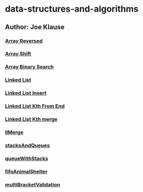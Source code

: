 # data-structures-and-algorithms
## Author: Joe Klause

### [Array Reversed](challenges/arrayReverse/array-reverse.js)

### [Array Shift](challenges/arrayShift/array-shift.js)

### [Array Binary Search](challenges/arrayBinarySearch/array-binary-search.js)

### [Linked List](challenges/linkedList/linked-list.js)

### [Linked List Insert](challenges/linkedList/linked-list.js)

### [Linked List Kth From End](challenges/linkedList/linked-list.js)

### [Linked List Kth merge](challenges/linkedList/linked-list.js)

### [llMerge](challenges/llMerge/ll-merge.js)

### [stacksAndQueues](challenges/stacksAndQueues/stacks-and-queues.js)

### [queueWithStacks](challenges/queueWithStacks/queue-with-stacks.js)

### [fifoAnimalShelter](challenges/fifoAnimalShelter/fifo-animal-shelter.js)

### [multiBracketValidation](challenges/multiBracketValidation/multi-bracket-validation.js)